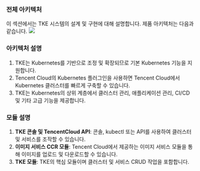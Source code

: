 
### 전체 아키텍처
이 섹션에서는 TKE 시스템의 설계 및 구현에 대해 설명합니다. 제품 아키텍처는 다음과 같습니다.
![](https://main.qcloudimg.com/raw/8ecde8fe39d8f4cc65b9622823ab1058.png)

### 아키텍처 설명
1.  TKE는 Kubernetes를 기반으로 조정 및 확장되므로 기본 Kubernetes 기능을 지원합니다.
2.  Tencent Cloud의 Kubernetes 플러그인을 사용하면 Tencent Cloud에서 Kubernetes 클러스터를 빠르게 구축할 수 있습니다.
3.  TKE는 Kubernetes의 상위 계층에서 클러스터 관리, 애플리케이션 관리, CI/CD 및 기타 고급 기능을 제공합니다.



### 모듈 설명
1. **TKE 콘솔 및 TencentCloud API**: 콘솔, kubectl 또는 API를 사용하여 클러스터 및 서비스를 조작할 수 있습니다.
2. **이미지 서비스 CCR 모듈**: Tencent Cloud에서 제공하는 이미지 서비스 모듈을 통해 이미지를 업로드 및 다운로드할 수 있습니다.
3. **TKE 모듈**: TKE의 핵심 모듈이며 클러스터 및 서비스 CRUD 작업을 포함합니다.

